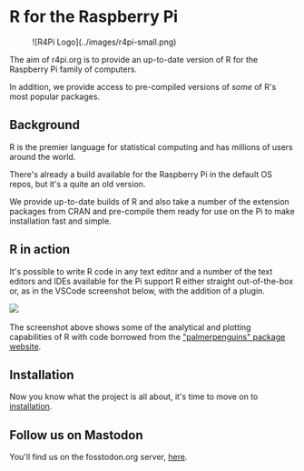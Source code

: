 # R for the Raspberry Pi

<figure markdown>
![R4Pi Logo](../images/r4pi-small.png)
</figure>

The aim of r4pi.org is to provide an up-to-date version of R for the Raspberry Pi family of computers.

In addition, we provide access to pre-compiled versions of _some_ of R's most popular packages.

## Background

R is the premier language for statistical computing and has millions of users around the world.

There's already a build available for the Raspberry Pi in the default OS repos, but it's a quite an old version.

We provide up-to-date builds of R and also take a number of the extension packages from CRAN and pre-compile them ready
for use on the Pi to make installation fast and simple.

## R in action

It's possible to write R code in any text editor and a number of the text editors and IDEs available for the Pi support
R either straight out-of-the-box or, as in the VSCode screenshot below, with the addition of a plugin.

![](../docs/images/r4pi-vscode-penguins.png)

The screenshot above shows some of the analytical and plotting capabilities of R with code borrowed from the 
["palmerpenguins" package website](https://allisonhorst.github.io/palmerpenguins/).

## Installation

Now you know what the project is all about, it's time to move on to [installation](docs/installation.md).

## Follow us on Mastodon

You'll find us on the fosstodon.org server, <a rel="me" href="https://fosstodon.org/@r4pi">here</a>.
